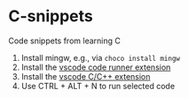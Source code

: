 # C-snippets
 Code snippets from learning C

1. Install mingw, e.g., via `choco install mingw`
2. Install the [vscode code runner extension](https://marketplace.visualstudio.com/items?itemName=formulahendry.code-runner)
3. Install the [vscode C/C++ extension](https://marketplace.visualstudio.com/items?itemName=ms-vscode.cpptools)
4. Use CTRL + ALT + N to run selected code